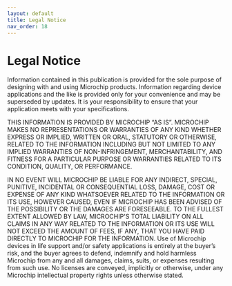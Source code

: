 ```yaml
---
layout: default
title: Legal Notice
nav_order: 18
---
```

# Legal Notice

Information contained in this publication is provided for the sole purpose of designing with and using Microchip products. Information regarding device applications and the like is provided only for your convenience and may be superseded by updates. It is your responsibility to ensure that your application meets with your specifications.

THIS INFORMATION IS PROVIDED BY MICROCHIP “AS IS”. MICROCHIP MAKES NO REPRESENTATIONS OR WARRANTIES OF ANY KIND WHETHER EXPRESS OR IMPLIED, WRITTEN OR ORAL, STATUTORY OR OTHERWISE, RELATED TO THE INFORMATION INCLUDING BUT NOT LIMITED TO ANY IMPLIED WARRANTIES OF NON-INFRINGEMENT, MERCHANTABILITY, AND FITNESS FOR A PARTICULAR PURPOSE OR WARRANTIES RELATED TO ITS CONDITION, QUALITY, OR PERFORMANCE.

IN NO EVENT WILL MICROCHIP BE LIABLE FOR ANY INDIRECT, SPECIAL, PUNITIVE, INCIDENTAL OR CONSEQUENTIAL LOSS, DAMAGE, COST OR EXPENSE OF ANY KIND WHATSOEVER RELATED TO THE INFORMATION OR ITS USE, HOWEVER CAUSED, EVEN IF MICROCHIP HAS BEEN ADVISED OF THE POSSIBILITY OR THE DAMAGES ARE FORESEEABLE. TO THE FULLEST EXTENT ALLOWED BY LAW, MICROCHIP'S TOTAL LIABILITY ON ALL CLAIMS IN ANY WAY RELATED TO THE INFORMATION OR ITS USE WILL NOT EXCEED THE AMOUNT OF FEES, IF ANY, THAT YOU HAVE PAID DIRECTLY TO MICROCHIP FOR THE INFORMATION. Use of Microchip devices in life support and/or safety applications is entirely at the buyer’s risk, and the buyer agrees to defend, indemnify and hold harmless Microchip from any and all damages, claims, suits, or expenses resulting from such use. No licenses are conveyed, implicitly or otherwise, under any Microchip intellectual property rights unless otherwise stated.

